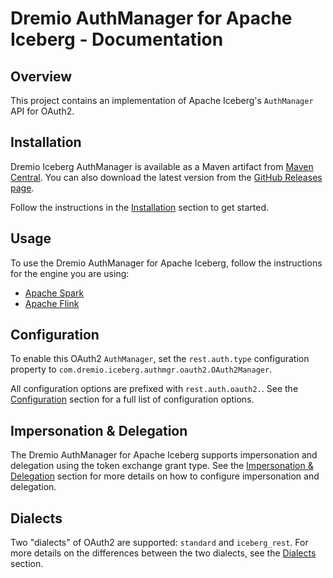 <!--
Copyright (C) 2025 Dremio Corporation

Licensed under the Apache License, Version 2.0 (the "License");
you may not use this file except in compliance with the License.
You may obtain a copy of the License at

    http://www.apache.org/licenses/LICENSE-2.0

Unless required by applicable law or agreed to in writing, software
distributed under the License is distributed on an "AS IS" BASIS,
WITHOUT WARRANTIES OR CONDITIONS OF ANY KIND, either express or implied.
See the License for the specific language governing permissions and
limitations under the License.
-->
# Dremio AuthManager for Apache Iceberg - Documentation

## Overview

This project contains an implementation of Apache Iceberg's `AuthManager` API for OAuth2.

## Installation

Dremio Iceberg AuthManager is available as a Maven artifact from
[Maven Central](https://central.sonatype.com/namespace/com.dremio.iceberg.authmgr).
You can also download the latest version from the
[GitHub Releases page](https://github.com/adutra/iceberg-auth-manager/releases).

Follow the instructions in the [Installation](./installation.md) section to get started.

## Usage

To use the Dremio AuthManager for Apache Iceberg, follow the instructions for the engine you are 
using:

* [Apache Spark](./spark.md)
* [Apache Flink](./flink.md)

## Configuration

To enable this OAuth2 `AuthManager`, set the `rest.auth.type` configuration property to
`com.dremio.iceberg.authmgr.oauth2.OAuth2Manager`.

All configuration options are prefixed with `rest.auth.oauth2.`. See the
[Configuration](./configuration.md) section for a full list of configuration options.

## Impersonation & Delegation

The Dremio AuthManager for Apache Iceberg supports impersonation and delegation using the
token exchange grant type. See the [Impersonation & Delegation](./impersonation.md) section for more
details on how to configure impersonation and delegation.

## Dialects

Two "dialects" of OAuth2 are supported: `standard` and `iceberg_rest`. For more details on the
differences between the two dialects, see the [Dialects](./dialects.md) section.
